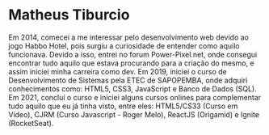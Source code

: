 # Matheus Tiburcio

Em 2014, comecei a me interessar pelo desenvolvimento web devido ao jogo Habbo Hotel, pois surgiu a curiosidade de entender como aquilo funcionava. Devido a isso, entrei no forum Power-Pixel.net, onde consegui encontrar tudo aquilo que estava procurando para a criação do mesmo, e assim iniciei minha carreira como dev. Em 2019, iniciei o curso de Desenvolvimento de Sistemas pela ETEC de SAPOPEMBA, onde adquiri conhecimentos como: HTML5, CSS3, JavaScript e Banco de Dados (SQL). Em 2021, concluí o curso e iniciei alguns cursos onlines para complementar tudo aquilo que eu já tinha visto, entre eles: HTML5/CS33 (Curso em Vídeo), CJRM (Curso Javascript - Roger Melo), ReactJS (Origamid) e Ignite (RocketSeat).
